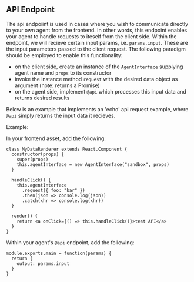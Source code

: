 ## API Endpoint

The api endpoiint is used in cases where you wish to communicate directly to your own agent from the frontend. In other words, this endpoint enables your agent to handle requests to iteself from the client side. Within the endpoint, we will recieve certain input params, i.e. `params.input`. These are the input parameters passed to the client request. The following paradigm should be employed to enable this functionality:

- on the client side, create an instance of the `AgentInterface` supplying agent name and `props` to its constructor
- invoke the instance method `request` with the desired data object as argument (note: returns a Promise)
- on the agent side, implement `@api` which processes this input data and returns desired results

Below is an example that implements an 'echo' api request example, where `@api` simply returns the input data it recieves.

Example:

In your frontend asset, add the following:
```
class MyDataRenderer extends React.Component {
  constructor(props) {
    super(props)
    this.agentInterface = new AgentInterface("sandbox", props)
  }

  handleClick() {
    this.agentInterface
      .request({ foo: "bar" })
      .then(json => console.log(json))
      .catch(xhr => console.log(xhr))
  }

  render() {
    return <a onClick={() => this.handleClick()}>test API</a>
  }
}
```

Within your agent's `@api` endpoint, add the following:
```
module.exports.main = function(params) {
  return {
    output: params.input
  }
}
```